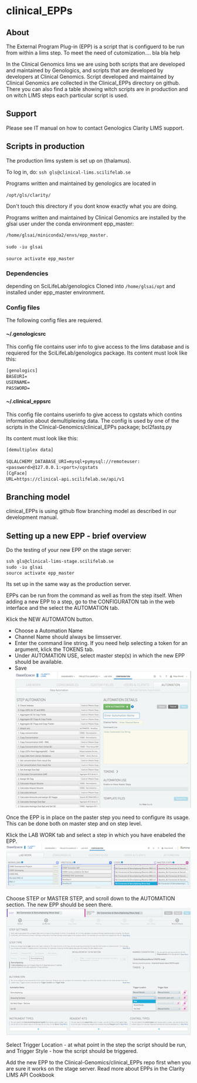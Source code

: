 # clinical_EPPs 
## About

The External Program Plug-in (EPP) is a script that is configuerd to be run from within a lims step. To meet the need of cutomization.... bla bla help

In the Clinical Genomics lims we are using both scripts that are developed and maintained by Genologics, and scripts that are developed by developers at Clinical Genomics. Script developed and maintained by Clinical Genomics are collected in the Clinical_EPPs directory on github. There you can also find a table showing witch scripts are in production and on witch LIMS steps each particular script is used.


## Support

Please see IT manual on how to contact Genologics Clarity LIMS support.

## Scripts in production

The production lims system is set up on (thalamus).

To log in, do:
`ssh gls@clinical-lims.scilifelab.se`

Programs written and maintained by genologics are located in

`/opt/gls/clarity/`

Don't touch this directory if you dont know exactly what you are doing.

Programs written and maintained by Clinical Genomics are installed by the glsai user under the conda environment epp_master:    
```
/home/glsai/miniconda2/envs/epp_master.

sudo -iu glsai

source activate epp_master
```

### Dependencies

depending on SciLifeLab/genologics
Cloned into `/home/glsai/opt` and installed under epp_master environment.


### Config files

The following config files are requiered.

#### ~/.genologicsrc
   
This config file contains user info to give access to the lims database and is requiered for the SciLifeLab/genologics package.
Its content must look like this:

```
[genologics]
BASEURI=
USERNAME=
PASSWORD=
```

#### ~/.clinical_eppsrc 

This config file contains userinfo to give access to cgstats which contins information about demultiplexing data. The config is used by one of the scripts in the Clinical-Genomics/clinical_EPPs package; bcl2fastq.py

Its content must look like this:

```
[demultiplex data]

SQLALCHEMY_DATABASE_URI=mysql+pymysql://remoteuser:<password>@127.0.0.1:<port>/cgstats
[CgFace]
URL=https://clinical-api.scilifelab.se/api/v1

```

## Branching model

clinical_EPPs is using github flow branching model as described in our development manual.


## Setting up a new EPP - brief overview


Do the testing of your new EPP on the stage server:



```
ssh gls@clinical-lims-stage.scilifelab.se
sudo -iu glsai
source activate epp_master

```


Its set up in the same way as the production server. 

EPPs can be run from the command as well as from the step itself.
When adding a new EPP to a step, go to the CONFIGURATON tab in the web interface and the select the AUTOMATION tab.

Klick the NEW AUTOMATON button.

- Choose a Automation Name
- Channel Name should always be limsserver.
- Enter the command line string. If you need help selecting a token for an argument, klick the TOKENS tab.
- Under AUTOMATION USE, select master step(s) in which the new EPP should be available.
- Save
![](img/automation_settings.png)

Once the EPP is in place on the paster step you need to configure its usage. This can be done both on master step and on step level. 

Klick the LAB WORK tab and select a step in which you have enabeled the EPP. 
![](img/configuration_labwork.png)

Choose STEP or MASTER STEP, and scroll down to the AUTOMATION section. The new EPP should be seen there. 
![](img/step_setings.png)

Select Trigger Location - at what point in the step the script should be run, and Trigger Style - how the script should be triggered.

Add the new EPP to the Clinical-Genomics/clinical_EPPs repo first when you are sure it works on the stage server. 
Read more about EPPs in the Clarity LIMS API Cookbook

